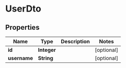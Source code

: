 

# UserDto

## Properties

Name | Type | Description | Notes
------------ | ------------- | ------------- | -------------
**id** | **Integer** |  |  [optional]
**username** | **String** |  |  [optional]



